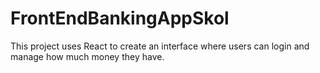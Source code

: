 # FrontEndBankingAppSkol

This project uses React to create an interface where users can login and manage how much money they have. 

